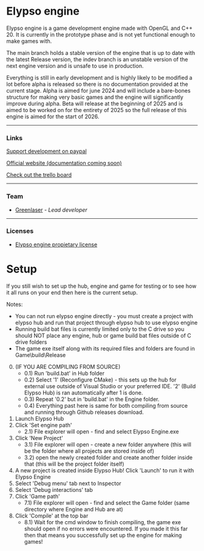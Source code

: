 # Elypso engine

Elypso engine is a game development engine made with OpenGL and C++ 20. It is currently in the prototype phase and is not yet functional enough to make games with.

The main branch holds a stable version of the engine that is up to date with the latest Release version, the indev branch is an unstable version of the next engine version and is unsafe to use in production.

Everything is still in early development and is highly likely to be modified a lot before alpha is released so there is no documentation provided at the current stage. Alpha is aimed for june 2024 and will include a bare-bones structure for making very basic games and the engine will significantly improve during alpha. Beta will release at the beginning of 2025 and is aimed to be worked on for the entirety of 2025 so the full release of this engine is aimed for the start of 2026.

---

### Links

[Support development on paypal](https://www.paypal.com/donate/?hosted_button_id=QWG8SAYX5TTP6)

[Official website (documentation coming soon)](https://elypsoengine.com)

[Check out the trello board](https://trello.com/b/hbt6ebCZ/elypso-engine)

---

### Team

* [Greenlaser](https://github.com/greeenlaser) - *Lead developer*

---

### Licenses

* [Elypso engine propietary license](LICENSE.md)

# Setup

If you still wish to set up the hub, engine and game for testing or to see how it all runs on your end then here is the current setup.

Notes:
- You can not run elypso engine directly - you must create a project with elypso hub and run that project through elypso hub to use elypso engine
- Running build bat files is currently limited only to the C drive so you should NOT place any engine, hub or game build bat files outside of C drive folders
- The game exe itself along with its required files and folders are found in Game\build\Release

0) (IF YOU ARE COMPILING FROM SOURCE)
	- 0.1) Run 'build.bat' in Hub folder
	- 0.2) Select '1' (Reconfigure CMake) - this sets up the hub for external use outside of Visual Studio or your preferred IDE. '2' (Build Elypso Hub) is ran automatically after 1 is done.
	- 0.3) Repeat '0.2' but in 'build.bat' in the Engine folder.
	- 0.4) Everything past here is same for both compiling from source and running through Github releases download.
1) Launch Elypso Hub
2) Click 'Set engine path'
	- 2.1) File explorer will open - find and select Elypso Engine.exe
3) Click 'New Project'
	- 3.1) File explorer will open - create a new folder anywhere (this will be the folder where all projects are stored inside of)
	- 3.2) open the newly created folder and create another folder inside that (this will be the project folder itself)
5) A new project is created inside Elypso Hub! Click 'Launch' to run it with Elypso Engine
6) Select 'Debug menu' tab next to Inspector
7) Select 'Debug interactions' tab
8) Click 'Game path'
	- 7.1) File explorer will open - find and select the Game folder (same directory where Engine and Hub are at)
8) Click 'Compile' at the top bar
	- 8.1) Wait for the cmd window to finish compiling, the game exe should open if no errors were encountered. If you made it this far then that means you successfully set up the engine for making games!
